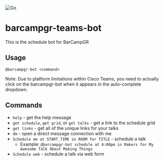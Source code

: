 ![Go](https://github.com/twodarek/barcampgr-teams-bot/workflows/Go/badge.svg)
# barcampgr-teams-bot

This is the schedule bot for BarCampGR

## Usage
`@barcampgr-bot <command>`

Note: Due to platform limitations within Cisco Teams, you need to actually click on the barcampgr-bot when it appears in the auto-complete dropdown.

## Commands
 - `help`  - get the help message
 - `get schedule`, `get grid`, or `get talks` - get a link to the schedule grid
 - `get links` - get all of the unique links for your talks
 - `dm` - open a direct message connection with me
 - `Schedule me at START_TIME in ROOM for TITLE` - schedule a talk
   - Example: `@barcampgr-bot schedule at 6:00pm in Makers for My Awesome Talk About Making Things`
 - `Schedule web` - schedule a talk via web form

